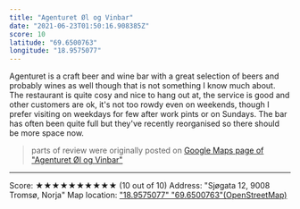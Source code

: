 ```yaml
---
title: "Agenturet Øl og Vinbar"
date: "2021-06-23T01:50:16.908385Z"
score: 10
latitude: "69.6500763"
longitude: "18.9575077"
---
```

Agenturet is a craft beer and wine bar with a great selection of
beers and probably wines as well though that is not something I know
much about. The restaurant is quite cosy and nice to hang out at, the
service is good and other customers are ok, it's not too rowdy even on
weekends, though I prefer  visiting on weekdays for few after work pints
or on Sundays. The bar has often been quite full but they've recently
reorganised so there should be more space now.

> parts of review were originally posted on [Google Maps page of
  "Agenturet Øl og Vinbar"]("https://www.google.com/maps/place//data=!4m2!3m1!1s0x0:0xd85d95ea1935094")
* * *
Score: ★★★★★★★★★★ (10 out of 10)
Address: "Sjøgata 12, 9008 Tromsø, Norja"
Map location: ["18.9575077" "69.6500763"(OpenStreetMap)](https://www.openstreetmap.org/?mlat="69.6500763"&mlon="18.9575077"&zoom=12)
